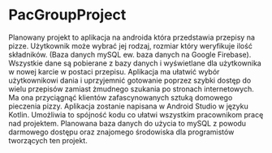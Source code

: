 # PacGroupProject
  Planowany projekt to aplikacja na androida która przedstawia przepisy na pizze. Użytkownik może wybrać jej rodzaj, rozmiar który weryfikuje ilość składników. (Baza danych mySQL ew. baza danych na Google Firebase). Wszystkie dane są pobierane z bazy danych i wyświetlane dla użytkownika w nowej karcie w postaci przepisu.
  Aplikacja ma ułatwić wybór użytkownikowi dania i uprzyjemnić gotowanie poprzez szybki dostęp do wielu przepisów zamiast żmudnego szukania po stronach internetowych. Ma ona przyciągnąć klientów zafascynowanych sztuką domowego pieczenia pizzy.
  Aplikacja zostanie napisana w Android Studio w języku Kotlin. Umożliwia to spójność kodu co ułatwi wszystkim pracownikom pracę nad projektem. Planowana baza danych do użycia to mySQL z powodu darmowego dostępu oraz znajomego środowiska dla programistów tworzących ten projekt.
